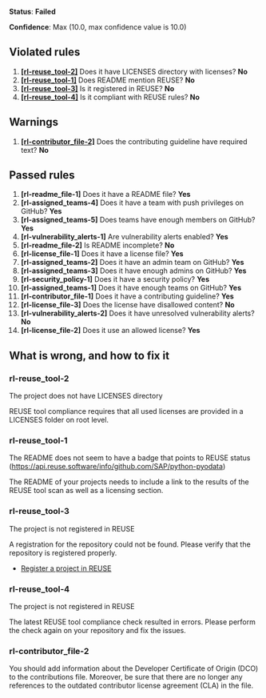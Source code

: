 **Status**: **Failed**

**Confidence**: Max (10.0, max confidence value is 10.0)

## Violated rules
1.  [**[rl-reuse_tool-2]**](#rl-reuse_tool-2) Does it have LICENSES directory with licenses? **No**
1.  [**[rl-reuse_tool-1]**](#rl-reuse_tool-1) Does README mention REUSE? **No**
1.  [**[rl-reuse_tool-3]**](#rl-reuse_tool-3) Is it registered in REUSE? **No**
1.  [**[rl-reuse_tool-4]**](#rl-reuse_tool-4) Is it compliant with REUSE rules? **No**


## Warnings
1.  [**[rl-contributor_file-2]**](#rl-contributor_file-2) Does the contributing guideline have required text? **No**




## Passed rules
1.  **[rl-readme_file-1]** Does it have a README file? **Yes**
1.  **[rl-assigned_teams-4]** Does it have a team with push privileges on GitHub? **Yes**
1.  **[rl-assigned_teams-5]** Does teams have enough members on GitHub? **Yes**
1.  **[rl-vulnerability_alerts-1]** Are vulnerability alerts enabled? **Yes**
1.  **[rl-readme_file-2]** Is README incomplete? **No**
1.  **[rl-license_file-1]** Does it have a license file? **Yes**
1.  **[rl-assigned_teams-2]** Does it have an admin team on GitHub? **Yes**
1.  **[rl-assigned_teams-3]** Does it have enough admins on GitHub? **Yes**
1.  **[rl-security_policy-1]** Does it have a security policy? **Yes**
1.  **[rl-assigned_teams-1]** Does it have enough teams on GitHub? **Yes**
1.  **[rl-contributor_file-1]** Does it have a contributing guideline? **Yes**
1.  **[rl-license_file-3]** Does the license have disallowed content? **No**
1.  **[rl-vulnerability_alerts-2]** Does it have unresolved vulnerability alerts? **No**
1.  **[rl-license_file-2]** Does it use an allowed license? **Yes**


## What is wrong, and how to fix it

### rl-reuse_tool-2

The project does not have LICENSES directory

REUSE tool compliance requires that all used licenses are provided in a LICENSES folder on root level.


### rl-reuse_tool-1

The README does not seem to have a badge that points to REUSE status (https://api.reuse.software/info/github.com/SAP/python-pyodata)

The README of your projects needs to include a link to the results of the REUSE tool scan as well as a licensing section.


### rl-reuse_tool-3

The project is not registered in REUSE

A registration for the repository could not be found. Please verify that the repository is registered properly.
*  [Register a project in REUSE](https://api.reuse.software/register)


### rl-reuse_tool-4

The project is not registered in REUSE

The latest REUSE tool compliance check resulted in errors. Please perform the check again on your repository and fix the issues.


### rl-contributor_file-2

You should add information about the Developer Certificate of Origin (DCO) to the contributions file. Moreover, be sure that there are no longer any references to the outdated contributor license agreement (CLA) in the file.



